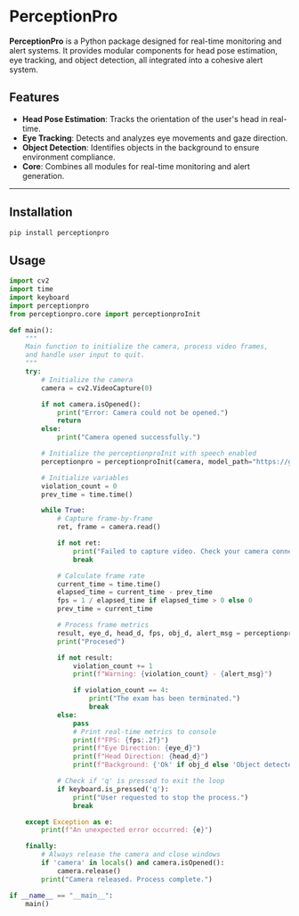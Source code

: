# PerceptionPro

**PerceptionPro** is a Python package designed for real-time monitoring and alert systems. It provides modular components for head pose estimation, eye tracking, and object detection, all integrated into a cohesive alert system.

## Features
- **Head Pose Estimation**: Tracks the orientation of the user's head in real-time.
- **Eye Tracking**: Detects and analyzes eye movements and gaze direction.
- **Object Detection**: Identifies objects in the background to ensure environment compliance.
- **Core**: Combines all modules for real-time monitoring and alert generation.

---

## Installation

```bash
pip install perceptionpro
```

## Usage
```python
import cv2
import time
import keyboard 
import perceptionpro
from perceptionpro.core import perceptionproInit

def main():
    """
    Main function to initialize the camera, process video frames,
    and handle user input to quit.
    """
    try:
        # Initialize the camera
        camera = cv2.VideoCapture(0)

        if not camera.isOpened():
            print("Error: Camera could not be opened.")
            return
        else:
            print("Camera opened successfully.")

        # Initialize the perceptionproInit with speech enabled
        perceptionpro = perceptionproInit(camera, model_path="https://github.com/UmarBalak/perceptionpro/raw/refs/heads/main/yolov8s.pt")

        # Initialize variables
        violation_count = 0
        prev_time = time.time()

        while True:
            # Capture frame-by-frame
            ret, frame = camera.read()

            if not ret:
                print("Failed to capture video. Check your camera connection.")
                break

            # Calculate frame rate
            current_time = time.time()
            elapsed_time = current_time - prev_time
            fps = 1 / elapsed_time if elapsed_time > 0 else 0
            prev_time = current_time

            # Process frame metrics
            result, eye_d, head_d, fps, obj_d, alert_msg = perceptionpro.track()
            print("Procesed")

            if not result:
                violation_count += 1
                print(f"Warning: {violation_count} - {alert_msg}")

                if violation_count == 4:
                    print("The exam has been terminated.")
                    break
            else:
                pass
                # Print real-time metrics to console
                print(f"FPS: {fps:.2f}")
                print(f"Eye Direction: {eye_d}")
                print(f"Head Direction: {head_d}")
                print(f"Background: {'Ok' if obj_d else 'Object detected'}")

            # Check if 'q' is pressed to exit the loop
            if keyboard.is_pressed('q'):
                print("User requested to stop the process.")
                break

    except Exception as e:
        print(f"An unexpected error occurred: {e}")

    finally:
        # Always release the camera and close windows
        if 'camera' in locals() and camera.isOpened():
            camera.release()
        print("Camera released. Process complete.")

if __name__ == "__main__":
    main()
```